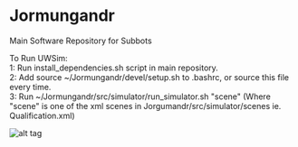 # Jormungandr
Main Software Repository for Subbots

To Run UWSim: </br>
  1: Run install_dependencies.sh script in main repository. </br>
  2: Add source ~/Jormungandr/devel/setup.sh to .bashrc, or source this file every time. </br>
  3: Run ~/Jormungandr/src/simulator/run_simulator.sh "scene" (Where "scene" is one of the xml scenes in Jorgumandr/src/simulator/scenes ie. Qualification.xml) </br>


![alt tag](https://travis-ci.org/ubc-subbots/Jormungandr.svg?branch=master)

